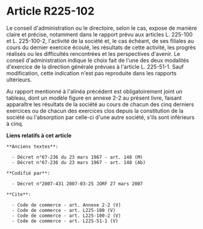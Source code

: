 # Article R225-102

Le conseil d'administration ou le directoire, selon le cas, expose de manière claire et précise, notamment dans le rapport
prévu aux articles L. 225-100 et L. 225-100-2, l'activité de la société et, le cas échéant, de ses filiales au cours du
dernier exercice écoulé, les résultats de cette activité, les progrès réalisés ou les difficultés rencontrées et les
perspectives d'avenir. Le conseil d'administration indique le choix fait de l'une des deux modalités d'exercice de la
direction générale prévues à l'article L. 225-51-1. Sauf modification, cette indication n'est pas reproduite dans les
rapports ultérieurs. 

Au rapport mentionné à l'alinéa précédent est obligatoirement joint un tableau, dont un modèle figure en annexe 2-2 au
présent livre, faisant apparaître les résultats de la société au cours de chacun des cinq derniers exercices ou de chacun des
exercices clos depuis la constitution de la société ou l'absorption par celle-ci d'une autre société, s'ils sont inférieurs à
cinq.

**Liens relatifs à cet article**

	**Anciens textes**:

	  - Décret n°67-236 du 23 mars 1967 - art. 148 (M)
	  - Décret n°67-236 du 23 mars 1967 - art. 148 (Ab)

	**Codifié par**:

	  - Décret n°2007-431 2007-03-25 JORF 27 mars 2007

	**Cite**:

	  - Code de commerce - art. Annexe 2-2 (V)
	  - Code de commerce - art. L225-100 (V)
	  - Code de commerce - art. L225-100-2 (V)
	  - Code de commerce - art. L225-51-1 (V)
